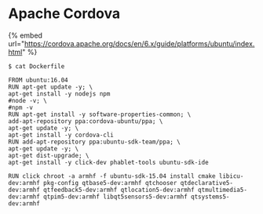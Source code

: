 # Apache Cordova



{% embed url="https://cordova.apache.org/docs/en/6.x/guide/platforms/ubuntu/index.html" %}

```text
$ cat Dockerfile

FROM ubuntu:16.04
RUN apt-get update -y; \
apt-get install -y nodejs npm
#node -v; \
#npm -v
RUN apt-get install -y software-properties-common; \
add-apt-repository ppa:cordova-ubuntu/ppa; \
apt-get update -y; \
apt-get install -y cordova-cli
RUN add-apt-repository ppa:ubuntu-sdk-team/ppa; \
apt-get update -y; \
apt-get dist-upgrade; \
apt-get install -y click-dev phablet-tools ubuntu-sdk-ide

RUN click chroot -a armhf -f ubuntu-sdk-15.04 install cmake libicu-dev:armhf pkg-config qtbase5-dev:armhf qtchooser qtdeclarative5-dev:armhf qtfeedback5-dev:armhf qtlocation5-dev:armhf qtmultimedia5-dev:armhf qtpim5-dev:armhf libqt5sensors5-dev:armhf qtsystems5-dev:armhf

```

